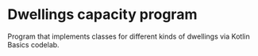 # Dwellings capacity program
Program that implements classes for different kinds of dwellings via Kotlin Basics codelab.
